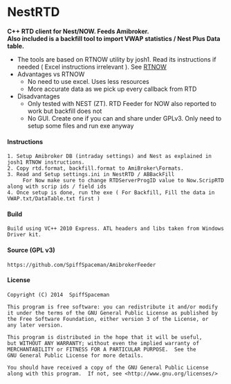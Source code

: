 NestRTD
=======

**C++ RTD client for Nest/NOW. Feeds Amibroker.  
Also included is a backfill tool to import VWAP statistics / Nest Plus Data table.**  

  * The tools are based on RTNOW utility by josh1. Read its instructions if needed ( Excel instructions irrelevant ).
    See [RTNOW](http://www.traderji.com/intraday/82733-free-realtime-data-now-nest-odin-trade-tiger-google-yahoo-amibroker-fcharts-ms.html)  
  * Advantages vs RTNOW  
    - No need to use excel. Uses less resources  
    - More accurate data as we pick up every callback from RTD  
  * Disadvantages  
    - Only tested with NEST (ZT). RTD Feeder for NOW also reported to work but backfill does not  
    - No GUI. Create one if you can and share under GPLv3. Only need to setup some files and run exe anyway  

#### Instructions        
    1. Setup Amibroker DB (intraday settings) and Nest as explained in josh1 RTNOW instructions.
    2. Copy rtd.format, backfill.format to AmiBroker\Formats.
    3. Read and Setup settings.ini in NestRTD / ABBackFill    
         For Now make sure to change RTDServerProgID value to Now.ScripRTD along with scrip ids / field ids    
    4. Once setup is done, run the exe ( For Backfill, Fill the data in VWAP.txt/DataTable.txt first )

#### Build
    Build using VC++ 2010 Express. ATL headers and libs taken from Windows Driver kit.

#### Source (GPL v3)
    https://github.com/SpiffSpaceman/AmibrokerFeeder

#### License
    Copyright (C) 2014  SpiffSpaceman

    This program is free software: you can redistribute it and/or modify
    it under the terms of the GNU General Public License as published by
    the Free Software Foundation, either version 3 of the License, or
    any later version.

    This program is distributed in the hope that it will be useful,
    but WITHOUT ANY WARRANTY; without even the implied warranty of
    MERCHANTABILITY or FITNESS FOR A PARTICULAR PURPOSE.  See the
    GNU General Public License for more details.

    You should have received a copy of the GNU General Public License
    along with this program.  If not, see <http://www.gnu.org/licenses/>
